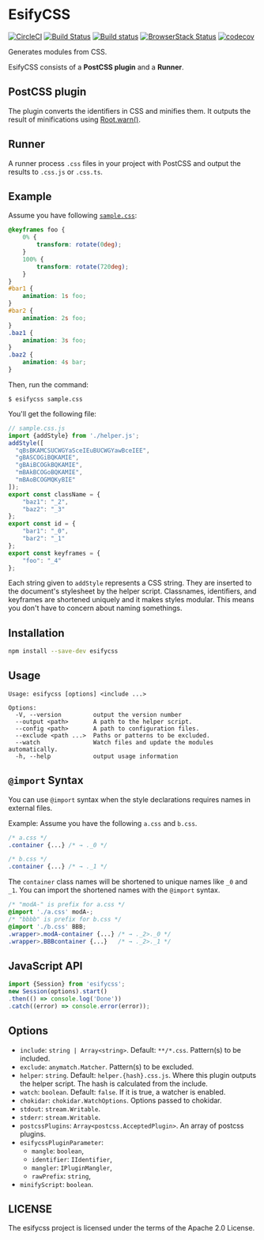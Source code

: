 # EsifyCSS

[![CircleCI](https://circleci.com/gh/kei-ito/esifycss.svg?style=svg)](https://circleci.com/gh/kei-ito/esifycss)
[![Build Status](https://travis-ci.com/kei-ito/esifycss.svg?branch=master)](https://travis-ci.com/kei-ito/esifycss)
[![Build status](https://ci.appveyor.com/api/projects/status/g4839cvn53ph9boi/branch/master?svg=true)](https://ci.appveyor.com/project/kei-ito/esifycss/branch/master)
[![BrowserStack Status](https://www.browserstack.com/automate/badge.svg?badge_key=WDQvOHgwbkRNTUFyUVkrc0RmdGgva0diVk01Tm9LWU95ZFNGVTByeHhpVT0tLUc2RW9lNnNaY2k4QkVCSjMyalRGTVE9PQ==--007efb48774305e72904bb3a15d3b0d048dbfb91)](https://www.browserstack.com/automate/public-build/WDQvOHgwbkRNTUFyUVkrc0RmdGgva0diVk01Tm9LWU95ZFNGVTByeHhpVT0tLUc2RW9lNnNaY2k4QkVCSjMyalRGTVE9PQ==--007efb48774305e72904bb3a15d3b0d048dbfb91)
[![codecov](https://codecov.io/gh/kei-ito/esifycss/branch/master/graph/badge.svg)](https://codecov.io/gh/kei-ito/esifycss)

Generates modules from CSS.

EsifyCSS consists of a **PostCSS plugin** and a **Runner**.

## PostCSS plugin

The plugin converts the identifiers in CSS and minifies them.
It outputs the result of minifications using [Root.warn()].

[Root.warn()]: http://api.postcss.org/Root.html#warn

## Runner

A runner process `.css` files in your project with PostCSS and output the
results to `.css.js` or `.css.ts`.

## Example

Assume you have following [`sample.css`](sample/00-src/sample.css):

```css
@keyframes foo {
    0% {
        transform: rotate(0deg);
    }
    100% {
        transform: rotate(720deg);
    }
}
#bar1 {
    animation: 1s foo;
}
#bar2 {
    animation: 2s foo;
}
.baz1 {
    animation: 3s foo;
}
.baz2 {
    animation: 4s bar;
}
```

Then, run the command:

```
$ esifycss sample.css
```

You'll get the following file:

```javascript
// sample.css.js
import {addStyle} from './helper.js';
addStyle([
  "qBsBKAMCSUCWGYaSceIEuBUCWGYawBceIEE",
  "gBASCOGiBQKAMIE",
  "gBAiBCOGkBQKAMIE",
  "mBAkBCOGoBQKAMIE",
  "mBAoBCOGMQKyBIE"
]);
export const className = {
    "baz1": "_2",
    "baz2": "_3"
};
export const id = {
    "bar1": "_0",
    "bar2": "_1"
};
export const keyframes = {
    "foo": "_4"
};
```

Each string given to `addStyle` represents a CSS string.
They are inserted to the document's stylesheet by the helper script.
Classnames, identifiers, and keyframes are shortened uniquely and it makes
styles modular. This means you don't have to concern about naming somethings.

## Installation

```bash
npm install --save-dev esifycss
```

## Usage

```
Usage: esifycss [options] <include ...>

Options:
  -V, --version         output the version number
  --output <path>       A path to the helper script.
  --config <path>       A path to configuration files.
  --exclude <path ...>  Paths or patterns to be excluded.
  --watch               Watch files and update the modules automatically.
  -h, --help            output usage information
```

## `@import` Syntax

You can use `@import` syntax when the style declarations requires names in external files.

Example: Assume you have the following `a.css` and `b.css`.

```css
/* a.css */
.container {...} /* → ._0 */
```

```css
/* b.css */
.container {...} /* → ._1 */
```

The `container` class names will be shortened to unique names like
`_0` and `_1`.
You can import the shortened names with the `@import` syntax.

```css
/* "modA-" is prefix for a.css */
@import './a.css' modA-;
/* "bbbb" is prefix for b.css */
@import './b.css' BBB;
.wrapper>.modA-container {...} /* → ._2>._0 */
.wrapper>.BBBcontainer {...}   /* → ._2>._1 */
```

## JavaScript API

```javascript
import {Session} from 'esifycss';
new Session(options).start()
.then(() => console.log('Done'))
.catch((error) => console.error(error));
```

## Options

- `include`: `string | Array<string>`.
  Default: `**/*.css`.
  Pattern(s) to be included.
- `exclude`: `anymatch.Matcher`. Pattern(s) to be excluded.
- `helper`: `string`.
  Default: `helper.{hash}.css.js`.
  Where this plugin outputs the helper script.
  The hash is calculated from the include.
- `watch`: `boolean`.
  Default: `false`.
  If it is true, a watcher is enabled.
- `chokidar`: `chokidar.WatchOptions`.
  Options passed to chokidar.
- `stdout`: `stream.Writable`.
- `stderr`: `stream.Writable`.
- `postcssPlugins`: `Array<postcss.AcceptedPlugin>`.
  An array of postcss plugins.
- `esifycssPluginParameter`:
  - `mangle`: `boolean`,
  - `identifier`: `IIdentifier`,
  - `mangler`: `IPluginMangler`,
  - `rawPrefix`: `string`,
- `minifyScript`: `boolean`.

## LICENSE

The esifycss project is licensed under the terms of the Apache 2.0 License.
